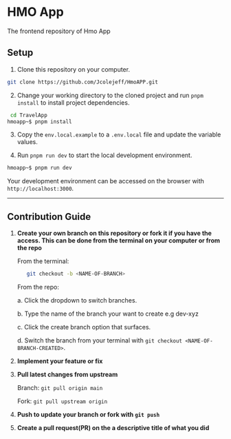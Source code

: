# HMO App

The frontend repository of Hmo App

## Setup

1. Clone this repository on your computer.

```sh
git clone https://github.com/Jcolejeff/HmoAPP.git
```

2. Change your working directory to the cloned project and run `pnpm install` to install project dependencies.

```sh
 cd TravelApp
hmoapp~$ pnpm install

```

3. Copy the `env.local.example` to a `.env.local` file and update the variable values.

4. Run `pnpm run dev` to start the local development environment.

```sh
hmoapp~$ pnpm run dev
```

Your development environment can be accessed on the browser with `http://localhost:3000`.

---

## Contribution Guide

1. **Create your own branch on this repository or fork it if you have the access. This can be done from the terminal on your computer or from the repo**

   From the terminal:

   ```sh
      git checkout -b <NAME-OF-BRANCH>
   ```

   From the repo:

   a. Click the dropdown to switch branches.

   b. Type the name of the branch your want to create e.g dev-xyz

   c. Click the create branch option that surfaces.

   d. Switch the branch from your terminal with `git checkout <NAME-OF-BRANCH-CREATED>`.

2. **Implement your feature or fix**

3. **Pull latest changes from upstream**

   Branch: `git pull origin main`

   Fork: `git pull upstream origin`

4. **Push to update your branch or fork with `git push`**

5. **Create a pull request(PR) on the a descriptive title of what you did**

